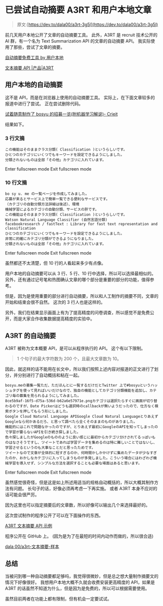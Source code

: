 # 已尝试自动摘要 A3RT 和用户本地文章

> 原文:[https://dev.to/dala00/a3rt-3g5l](https://dev.to/dala00/a3rt-3g5l)

前几天用户本地公开了文章的自动摘要工具。 此外，A3RT 是 recruit 技术公开的 AI 群，有一个名为 Text Summarization API 的文章的自动摘要 API。 我实际使用了那些，尝试了文章的摘要。

[自动摘要免费工具 by 用户本地](https://text-summary.userlocal.jp/)

[文本摘要 API |产品|A3RT](https://a3rt.recruit-tech.co.jp/product/TextSummarizationAPI/)

## 用户本地的自动摘要

这不是 API，而是在浏览器上使用的自动摘要工具。 实际上，在下面文章较多的报道中进行了尝试。 正在尝试删除代码。

[试着随意制作了 bosyu 的招募一览(附机器学习解说)- Crieit](https://crieit.net/posts/bosyu)

结果如下。

### 3 行文摘

```
この機能はそのままクラス分類( Classification )というらしいです。 
ひとつのカテゴリにいくつでもキーワードを設定できるようにしました。 
分類されないものは全部「その他」カテゴリに入れています。 
```

Enter fullscreen mode Exit fullscreen mode

### 10 行文摘

```
bo sy u. me の一覧ページを作成してみました。 
応募が来るとサービス上で簡単一覧できる便利なサービスです。 
（カテゴリの自動分類方法詳細は後述）、環境 
機械学習によるカテゴリの自動分類、サービスの肝です。 
この機能はそのままクラス分類( Classification )というらしいです。 
Watson Natural Language Classifier (自然言語分類) 
facebookresearch / fastText : Library for fast text representation and classification 
ひとつのカテゴリにいくつでもキーワードを設定できるようにしました。 
非常に的確にカテゴリ分類ができるようになりました。 
分類されないものは全部「その他」カテゴリに入れています。 
```

Enter fullscreen mode Exit fullscreen mode

虽然都还不太清楚，但 10 行的人看起来多少有点像。

用户本地的自动摘要可以从 3 行、5 行、10 行中选择，所以可以选择最相似的。 另外，还有通过记号笔和热图确认文章的哪个部分是重要的部分的功能，值得参考。

但是，因为是使用重要的部分进行自动摘要，所以和人工制作的摘要不同，文章的开始和结束会很不自然。 这次的 3 行人也是这样的。

另外，我们在结果显示画面上有为了提高精度的问卷调查，所以感觉不是免费公开，而是大家合作收集数据提高精度的实验中。

## A3RT 的自动摘要

A3RT 被称为文本概要 API，是可以从程序执行的 API。 这个有以下限制。

> 1 个句子的最大字符数为 200 个，且最大文章数为 10。

因此，就这样的话不能用在长文中，所以我们按照上述内容对报道的正文进行了划分，并分别进行了自动概括和粘在一起。

```
bosyu.meの募集一覧ただ、ただほんとに一覧するだけだとTwitter 上で#bosyuというハッシュタグを使って見ればいいだけなので、独自の機能としてカテゴリ分類機能を追加し、カテゴリ毎の募集を見られるようにしてみました。
8ce5b9af-16f5-d75a-536d-b62a6e57971e.pngカテゴリは選択たらすぐに画面が切り替わるのですが、Date Pickerはどうも選択時のcallbackが無いようだったので、仕方なく検索ボタンを押してもらう形にしました。
Google Cloud Natural Language APIGoogle Cloud Natural LanguageとりあえずGoogleなら何かあるだろ、と思って調べたら全くそのままのものがありました。
機能的にはこれで問題なかったのですが、とりあえず最初にGoogleのAPIを知ってしまったので学習が要らないAPIを引き続き探しました。
色々探しましたがGoogleのもののように良い感じに最初からカテゴリ分けされてるっぽいものはなさそうですし、ツイートであれば学習データを集めるのは特に難しいことではないし、学習させるというのも大事なことだと思ったためです。
ツイートなので文章が全体的に短すぎるのか、何時間かしかかけずに集めたデータが少なすぎたのか、おかしなカテゴリに入ってしまうものが多発しました。こういう場合にはわざわざ機械学習を導入せず、シンプルな方法を選択することも必要な場面はあると思います。 
```

Enter fullscreen mode Exit fullscreen mode

虽然感觉很奇怪，但是这是如上所述用适当的规格自动概括的，所以大概其制作方法有问题。 长句子的话，好像必须再考虑一下再实施。 或者 A3RT 本身不应对的话可能会很严厉。

因为这里也可以指定摘要后的文章数，所以好像可以输出几个来选择最好的。

这次尝试制作的程序公开了可以在下面操作的东西。

[A3RT 文本摘要 API 示例](http://alphabrend.sakura.ne.jp/a3rt-text-summarization/)

程序公开在 GitHub 上。 (因为是为了在最短的时间内动作而做的，所以很合适)

[dala 00/a3rt-文本摘要-样本](https://github.com/dala00/a3rt-text-summarization-sample)

## 总结

当被问到哪一种自动摘要都足够吗，我觉得很微妙，但是总之想大量制作摘要文的情况下好像很好。 我想用户本地大概不久就会收费安装更高精度的 API，如果是 A3RT 的话虽然不知道为什么，但是因为是免费的，所以可以根据需要使用。

虽然目前两者在功能上都有限制，但有机会一定要试试。